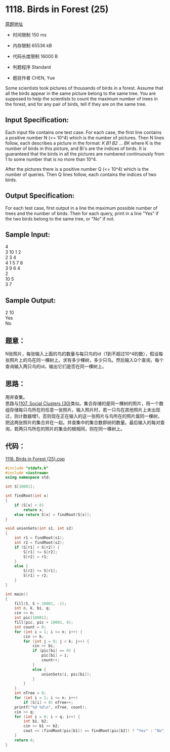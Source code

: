 # 1118. Birds in Forest (25)

[原题地址](https://www.patest.cn/contests/pat-a-practise/1118)

* 时间限制 150 ms



* 内存限制 65536 kB



* 代码长度限制 16000 B



* 判题程序 Standard 

* 题目作者 CHEN, Yue



Some scientists took pictures of thousands of birds in a forest. Assume that all the birds appear in the same picture belong to the same tree. You are supposed to help the scientists to count the maximum number of trees in the forest, and for any pair of birds, tell if they are on the same tree. 

## Input Specification: 

Each input file contains one test case. For each case, the first line contains a positive number N (<= 10^4) which is the number of pictures. Then N lines follow, each describes a picture in the format:
 *K B1 B2 ... BK*
 where K is the number of birds in this picture, and Bi's are the indices of birds. It is guaranteed that the birds in all the pictures are numbered continuously from 1 to some number that is no more than 10^4.

After the pictures there is a positive number Q (<= 10^4) which is the number of queries. Then Q lines follow, each contains the indices of two birds. 

## Output Specification: 

For each test case, first output in a line the maximum possible number of trees and the number of birds. Then for each query, print in a line "Yes" if the two birds belong to the same tree, or "No" if not.
## Sample Input:
4  
3 10 1 2  
2 3 4  
4 1 5 7 8  
3 9 6 4  
2  
10 5  
3 7  

## Sample Output:  
2 10  
Yes  
No  

## 题意：

N张照片，每张输入上面的鸟的数量与每只鸟的id（1到不超过10^4的数），假设每张照片上的鸟在同一棵树上。求有多少棵树，多少只鸟。然后输入Q个查询，每个查询输入两只鸟的id，输出它们是否在同一棵树上。


## 思路：
用并查集。  
思路与[1107. Social Clusters (30)](https://github.com/jerrykcode/PAT-Advanced-Level-Practise/blob/master/PAT%20Advanced%20Level%20Practice/1107.%20Social%20Clusters%20(30)/Solution.md)类似。集合存储的是同一棵树的照片，用一个数组存储每只鸟所在的任意一张照片。输入照片时，若一只鸟在其他照片上未出现过，则计数器增1，否则现在正在输入的这一张照片与鸟所在的照片属同一棵树，把这两张照片的集合并在一起。并查集中的集合数即树的数量。最后输入的每对查询，若两只鸟所在的照片的集合的根相同，则在同一棵树上。

## 代码：

[1118. Birds in Forest (25).cpp ](https://github.com/jerrykcode/PAT-Advanced-Level-Practise/blob/master/PAT%20Advanced%20Level%20Practice/1118.%20Birds%20in%20Forest%20(25)/1118.%20Birds%20in%20Forest%20(25).cpp)

```cpp
#include "stdafx.h"
#include <iostream>
using namespace std;

int S[10001];

int findRoot(int x)
{
	if (S[x] < 0)
		return x;
	else return S[x] = findRoot(S[x]);
}

void unionSets(int s1, int s2)
{
	int r1 = findRoot(s1);
	int r2 = findRoot(s2);
	if (S[r1] < S[r2]) {
		S[r1] += S[r2];
		S[r2] = r1;
	}
	else {
		S[r2] += S[r1];
		S[r1] = r2;
	}
}

int main()
{
	fill(S, S + 10001, -1);
	int n, k, bi, q;
	cin >> n;
	int pic[10001];
	fill(pic, pic + 10001, 0);
	int count = 0;
	for (int i = 1; i <= n; i++) {
		cin >> k;
		for (int j = 0; j < k; j++) {
			cin >> bi;
			if (pic[bi] == 0) {
				pic[bi] = i;
				count++;
			}
			else {
				unionSets(i, pic[bi]);
			}
		}
	}
	int nTree = 0;
	for (int i = 1; i <= n; i++)
		if (S[i] < 0) nTree++;
	printf("%d %d\n", nTree, count);
	cin >> q;
	for (int i = 0; i < q; i++) {
		int b1, b2;
		cin >> b1 >> b2;
		cout << (findRoot(pic[b1]) == findRoot(pic[b2]) ? "Yes" : "No") << endl;
	}
    return 0;
}
```

